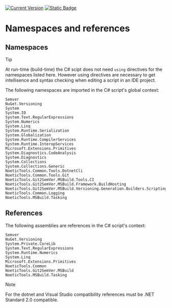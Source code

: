 ﻿---
uid: csharp-script-namespaces
---

[![Current Version](https://img.shields.io/nuget/v/NoeticTools.Git2SemVer.MSBuild?label=Git2SemVer.MSBuild)](https://www.nuget.org/packages/NoeticTools.Git2SemVer.MsBuild)
<a href="https://github.com/NoeticTools/Git2SemVer">
  ![Static Badge](https://img.shields.io/badge/GitHub%20project-944248?logo=github)
</a>

# Namespaces and references

## Namespaces

> [!TIP]
> At run-time (build-time) the C# scipt does not need `using` directives for the namespaces listed here.
> However using directives are necessary to get intellisence and syntax checking when editing
> a script in an IDE project.

The following namespaces are imported in the C# script's global context:

```
Semver
NuGet.Versioning
System
System.IO
System.Text.RegularExpressions
System.Numerics
System.Linq
System.Runtime.Serialization
System.Globalization
System.Runtime.CompilerServices
System.Runtime.InteropServices
Microsoft.Extensions.Primitives
System.Diagnostics.CodeAnalysis
System.Diagnostics
System.Collections
System.Collections.Generic
NoeticTools.Common.Tools.DotnetCli
NoeticTools.Common.Tools.Git
NoeticTools.Git2SemVer.MSBuild.Tools.CI
NoeticTools.Git2SemVer.MSBuild.Framework.BuildHosting
NoeticTools.Git2SemVer.MSBuild.Versioning.Generation.Builders.Scripting
NoeticTools.Common.Logging
NoeticTools.MSBuild.Tasking
```

## References

The following assemblies are references in the C# script's context: 

```
Semver
NuGet.Versioning
System.Private.CoreLib
System.Text.RegularExpressions
System.Runtime.Numerics
System.Linq
Microsoft.Extensions.Primitives
NoeticTools.Common
NoeticTools.Git2SemVer.MSBuild
NoeticTools.MSBuild.Tasking
```

> [!NOTE]
> For the dotnet and Visual Studio compatibility references must be .NET Standard 2.0 compatible.
